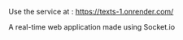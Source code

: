 Use the service at : https://texts-1.onrender.com/

A real-time web application made using Socket.io
